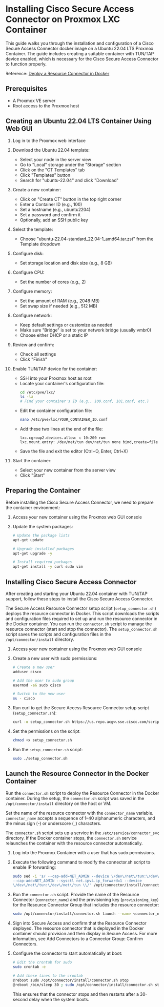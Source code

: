 # Installing Cisco Secure Access Connector on Proxmox LXC Container

This guide walks you through the installation and configuration of a Cisco Secure Access Connector docker image on a Ubuntu 22.04 LTS Proxmox Container. The guide includes creating a suitable container with TUN/TAP device enabled, which is necessary for the Cisco Secure Access Connector to function properly.

Reference: [Deploy a Resource Connector in Docker](https://docs.sse.cisco.com/sse-user-guide/docs/deploy-a-resource-connector-in-docker)

## Prerequisites

- A Proxmox VE server
- Root access to the Proxmox host

## Creating an Ubuntu 22.04 LTS Container Using Web GUI

1. Log in to the Proxmox web interface

2. Download the Ubuntu 22.04 template:
   - Select your node in the server view
   - Go to "Local" storage under the "Storage" section
   - Click on the "CT Templates" tab
   - Click "Templates" button
   - Search for "ubuntu-22.04" and click "Download"

3. Create a new container:
   - Click on "Create CT" button in the top right corner
   - Enter a Container ID (e.g., 100)
   - Set a hostname (e.g., ubuntu2204)
   - Set a password and confirm it
   - Optionally, add an SSH public key

4. Select the template:
   - Choose "ubuntu-22.04-standard_22.04-1_amd64.tar.zst" from the Template dropdown

5. Configure disk:
   - Set storage location and disk size (e.g., 8 GB)

6. Configure CPU:
   - Set the number of cores (e.g., 2)

7. Configure memory:
   - Set the amount of RAM (e.g., 2048 MB)
   - Set swap size if needed (e.g., 512 MB)

8. Configure network:
   - Keep default settings or customize as needed
   - Make sure "Bridge" is set to your network bridge (usually vmbr0)
   - Choose either DHCP or a static IP

9. Review and confirm:
   - Check all settings
   - Click "Finish"

10. Enable TUN/TAP device for the container:
    - SSH into your Proxmox host as root
    - Locate your container's configuration file:
      ```bash
      cd /etc/pve/lxc/
      ls -la
      # Find your container's ID (e.g., 100.conf, 101.conf, etc.)
      ```
    - Edit the container configuration file:
      ```bash
      nano /etc/pve/lxc/YOUR_CONTAINER_ID.conf
      ```
    - Add these two lines at the end of the file:
      ```
      lxc.cgroup2.devices.allow: c 10:200 rwm
      lxc.mount.entry: /dev/net/tun dev/net/tun none bind,create=file
      ```
    - Save the file and exit the editor (Ctrl+O, Enter, Ctrl+X)

11. Start the container:
    - Select your new container from the server view
    - Click "Start"

## Preparing the Container

Before installing the Cisco Secure Access Connector, we need to prepare the container environment:

1. Access your new container using the Proxmox web GUI console

2. Update the system packages:
   ```bash
   # Update the package lists
   apt-get update
   
   # Upgrade installed packages
   apt-get upgrade -y
   
   # Install required packages
   apt-get install -y curl sudo vim
   ```

## Installing Cisco Secure Access Connector

After creating and starting your Ubuntu 22.04 container with TUN/TAP support, follow these steps to install the Cisco Secure Access Connector.

The Secure Access Resource Connector setup script (`setup_connector.sh`) deploys the resource connector in Docker. This script downloads the scripts and configuration files required to set up and run the resource connector in the Docker container. You can run the `connector.sh` script to manage the resource connector (start and stop the connector). The `setup_connector.sh` script saves the scripts and configuration files in the `/opt/connector/install` directory.

1. Access your new container using the Proxmox web GUI console

2. Create a new user with sudo permissions:
   ```bash
   # Create a new user
   adduser cisco
   
   # Add the user to sudo group
   usermod -aG sudo cisco
   
   # Switch to the new user
   su - cisco
   ```

3. Run curl to get the Secure Access Resource Connector setup script (`setup_connector.sh`):
   ```bash
   curl -o setup_connector.sh https://us.repo.acgw.sse.cisco.com/scripts/latest/setup_connector.sh
   ```

4. Set the permissions on the script:
   ```bash
   chmod +x setup_connector.sh
   ```

5. Run the `setup_connector.sh` script:
   ```bash
   sudo ./setup_connector.sh
   ```

## Launch the Resource Connector in the Docker Container

Run the `connector.sh` script to deploy the Resource Connector in the Docker container. During the setup, the `connector.sh` script was saved in the `/opt/connector/install` directory on the host or VM.

Set the name of the resource connector with the `connector_name` variable. `connector_name` accepts a sequence of 1–40 alphanumeric characters, and the minus sign (-) or underscore (_) characters.

The `connector.sh` script sets up a service in the `/etc/service/connector_svc` directory. If the Docker container stops, the `connector.sh` service relaunches the container with the resource connector automatically.

1. Log into the Proxmox Container with a user that has sudo permissions.

2. Execute the following command to modify the connector.sh script to enable IP forwarding:
   ```bash
   sudo sed -i 's/ --cap-add=NET_ADMIN --device \/dev\/net\/tun:\/dev\/net\/tun \\/
   --cap-add=NET_ADMIN --sysctl net.ipv4.ip_forward=1 --device
   \/dev\/net\/tun:\/dev\/net\/tun \\/' /opt/connector/install/connector.sh
   ```

3. Run the `connector.sh` script. Provide the name of the Resource Connector (`connector_name`) and the provisioning key (`provisioning_key`) for the Resource Connector Group that includes the resource connector:
   ```bash
   sudo /opt/connector/install/connector.sh launch --name <connector_name> --key <provisioning_key>
   ```

4. Sign into Secure Access and confirm that the Resource Connector deployed. The resource connector that is deployed in the Docker container should provision and then display in Secure Access. For more information, see Add Connectors to a Connector Group: Confirm Connectors.

5. Configure the connector to start automatically at boot:
   ```bash
   # Edit the crontab for sudo
   sudo crontab -e
   
   # Add these lines to the crontab
   @reboot sudo /opt/connector/install/connector.sh stop
   @reboot /bin/sleep 30 ; sudo /opt/connector/install/connector.sh start
   ```
   This ensures that the connector stops and then restarts after a 30-second delay when the system boots.
